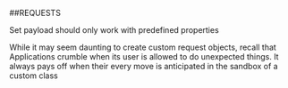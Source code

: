 ##REQUESTS

Set payload should only work with predefined properties

While it may seem daunting to create custom request objects, recall that 
Applications 
crumble when its user is allowed to do unexpected things. It always pays 
off when their every move is anticipated in the sandbox of a custom class